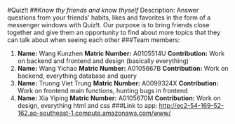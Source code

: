 #Quiz!t
##_Know thy friends and know thyself_
Description: Answer questions from your friends' habits, likes and favorites in the form of a messenger windows with Quiz!t. Our purpose is to bring friends close together and give them an opportunity to find about more topics that they can talk about when seeing each other
###Team members:
1. __Name:__ Wang Kunzhen __Matric Number:__ A0105514U __Contribution:__ Work on backend and frontend and design (basically everything)
1. __Name:__ Wang Yichao __Matric Number:__ A0105667B __Contribution:__ Work on backend, everything database and query
1. __Name:__ Truong Viet Trung __Matric Number:__ A0099324X __Contribution:__ Work on frontend main functions, hunting bugs in frontend
1. __Name:__ Xia Yiping __Matric Number:__ A0105670M __Contribution:__ Work on design, everything html and css
###Link to app: http://ec2-54-169-52-162.ap-southeast-1.compute.amazonaws.com/www/